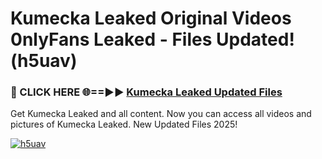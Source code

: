# Kumecka Leaked Original Videos 0nlyFans Leaked - Files Updated! (h5uav)

<h3>🔴 CLICK HERE 🌐==►► <a href="https://tinyurl.com/x26r9saj" rel="nofollow">Kumecka Leaked Updated Files</a></h3>

Get Kumecka Leaked and all content. Now you can access all videos and pictures of Kumecka Leaked. New Updated Files 2025!

[![h5uav](https://i.imgur.com/LkgZPqh.gif)](https://tinyurl.com/x26r9saj)
